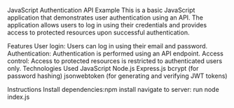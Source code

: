 JavaScript Authentication API Example
This is a basic JavaScript application that demonstrates user authentication using an API. The application allows users to log in using their credentials and provides access to protected resources upon successful authentication.

Features
User login: Users can log in using their email and password.
Authentication: Authentication is performed using an API endpoint.
Access control: Access to protected resources is restricted to authenticated users only.
Technologies Used
JavaScript
Node.js
Express.js
bcrypt (for password hashing)
jsonwebtoken (for generating and verifying JWT tokens)

Instructions
Install dependencies:npm install
navigate to server: run node index.js

